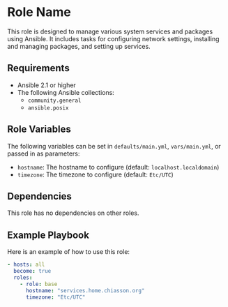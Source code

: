 Role Name
=========

This role is designed to manage various system services and packages using Ansible. It includes tasks for configuring network settings, installing and managing packages, and setting up services. 

Requirements
------------

- Ansible 2.1 or higher
- The following Ansible collections:
  - `community.general`
  - `ansible.posix`

Role Variables
--------------

The following variables can be set in `defaults/main.yml`, `vars/main.yml`, or passed in as parameters:

- `hostname`: The hostname to configure (default: `localhost.localdomain`)
- `timezone`: The timezone to configure (default: `Etc/UTC`)

Dependencies
------------

This role has no dependencies on other roles.

Example Playbook
----------------

Here is an example of how to use this role:

```yaml
- hosts: all
  become: true
  roles:
    - role: base
      hostname: "services.home.chiasson.org"
      timezone: "Etc/UTC"
```
